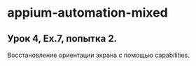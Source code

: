# appium-automation-mixed

## Урок 4, Ex.7, попытка 2.

Восстановление ориентации экрана с помощью capabilities. 